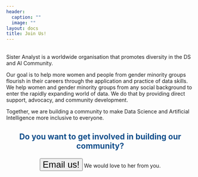 ```yaml
---
header:
  caption: ""
  image: ""
layout: docs
title: Join Us!
---
```

<br>
Sister Analyst is a worldwide organisation that promotes diversity in the DS and AI Community.

Our goal is to help more women and people from gender minority groups flourish in their careers through the application and practice of data skills. We help women and gender minority groups from any social background to enter the rapidly expanding world of data. We do that by providing direct support, advocacy, and community development.

Together, we are building a community to make Data Science and Artificial Intelligence more inclusive to everyone.
<br>
<center><h2><span style="color: #104E8B"><b><p>Do you want to get involved in building our community?</span></h2></b></p>
<a href="mailto:sisteranalyst.org@gmail.com"><button style="font-size:24px">Email us! <i class="fa fa-envelope"></i></button></a> We would love to her from you. </center>


